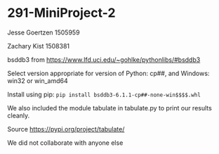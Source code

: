 # 291-MiniProject-2

Jesse Goertzen 1505959

Zachary Kist 1508381

bsddb3 from https://www.lfd.uci.edu/~gohlke/pythonlibs/#bsddb3 

  Select version appropriate for version of Python: cp##, and Windows: win32 or win_amd64
  
  Install using pip: `pip install bsddb3-6.1.1-cp##-none-win$$$$.whl`

We also included the module tabulate in tabulate.py to print our results cleanly. 

  Source https://pypi.org/project/tabulate/
  
We did not collaborate with anyone else

